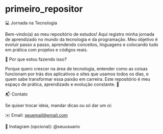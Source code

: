 # primeiro_repositor
💻 Jornada na Tecnologia

Bem-vindo(a) ao meu repositório de estudos!
Aqui registro minha jornada de aprendizado no mundo da tecnologia e da programação.
Meu objetivo é evoluir passo a passo, aprendendo conceitos, linguagens e colocando tudo em prática com projetos e códigos reais.

 🚀 Por que estou fazendo isso?

Porque quero crescer na área de tecnologia, entender como as coisas funcionam por trás dos aplicativos e sites que usamos todos os dias, e quem sabe transformar essa paixão em carreira. Este repositório é meu espaço de prática, aprendizado e evolução constante. 💪

📬 Contato

Se quiser trocar ideia, mandar dicas ou só dar um oi:

✉️ Email: seuemail@email.com

📸 Instagram (opcional): @seuusuario
